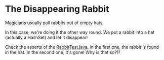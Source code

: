 # The Disappearing Rabbit

Magicians usually pull rabbits out of empty hats.

In this case, we're doing it the other way round. We put a rabbit into a hat (actually a HashSet) and let it disappear!

Check the asserts of the [RabbitTest.java](src/test/java/org/example/RabbitTest.java). In the first one, the rabbit is found in the hat. In the second one, it's gone! Why is that so?!?

